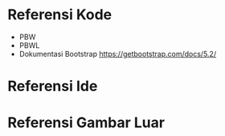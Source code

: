 <!-- 2019130032 - Fedora Yoshe Juandy -->

# Referensi Kode

- PBW
- PBWL
- Dokumentasi Bootstrap https://getbootstrap.com/docs/5.2/

# Referensi Ide



# Referensi Gambar Luar

